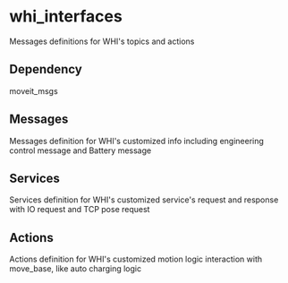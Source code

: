 # whi_interfaces
Messages definitions for WHI's topics and actions

## Dependency
moveit_msgs

## Messages
Messages definition for WHI's customized info including engineering control message and Battery message

## Services
Services definition for WHI's customized service's request and response with IO request and TCP pose request

## Actions
Actions definition for WHI's customized motion logic interaction with move_base, like auto charging logic

